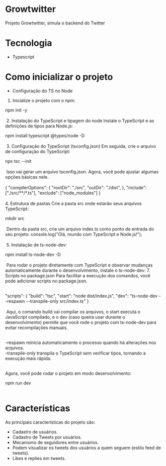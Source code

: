 # Growtwitter

Projeto Growtwitter, simula o backend do Twitter

# Tecnologia

- Typescript

# Como inicializar o projeto

- Configuração do TS no Node
​
1. Inicialize o projeto com o npm:

npm init -y <br/><br/>
​
2. Instalação do TypeScript e tipagem do node
Instale o TypeScript e as definições de tipos para Node.js:<br/>

npm install typescript @types/node -D<br/><br/>
​
3. Configuração do TypeScript (tsconfig.json)
Em seguida, crie o arquivo de configuração do TypeScript:<br/>

npx tsc --init<br/><br/>
​
Isso vai gerar um arquivo tsconfig.json. Agora, você pode ajustar algumas opções básicas nele. <br/><br/>
{
  "compilerOptions": {
    "rootDir": "./src", 
    "outDir": "./dist", 
  },
  "include": ["./src/**/*.ts"],
  "exclude": ["node_modules"]
}<br/><br/>
​
4. Estrutura de pastas
Crie a pasta src onde estarão seus arquivos TypeScript:<br/>

mkdir src<br/><br/>
​
Dentro da pasta src, crie um arquivo index.ts como ponto de entrada do seu projeto:
console.log("Olá, mundo com TypeScript e Node.js!");<br/><br/>
​
5. Instalação de ts-node-dev:<br/>

npm install ts-node-dev -D<br/><br/>
​
Para rodar o projeto diretamente com TypeScript e observar mudanças automaticamente durante o desenvolvimento, instale o ts-node-dev:
7. Scripts no package.json
Para facilitar a execução dos comandos, você pode adicionar scripts no package.json. <br/><br/>

"scripts": {
  "build": "tsc",
  "start": "node dist/index.js",
  "dev": "ts-node-dev --respawn --transpile-only src/index.ts"
}<br/><br/>
​
Aqui, o comando build vai compilar os arquivos, o start executa o JavaScript compilado, e o dev (caso queira usar durante o desenvolvimento) permite que você rode o projeto com ts-node-dev para evitar recompilações manuais.<br/><br/>

-respawn reinicia automaticamente o processo quando há alterações nos arquivos.<br/>
-transpile-only transpila o TypeScript sem verificar tipos, tornando a execução mais rápida.<br/><br/>

Agora, você pode rodar o projeto em modo desenvolvimento:<br/>

npm run dev<br/><br/>

# Características

As principais características do projeto são:
- Cadastro de usuários.
- Cadastro de Tweets por usuários.
- Mecanismo de seguidores entre usuários.
- Podem visualizar os tweets dos usuários a quem seguem (estilo feed de tweets).
- Likes e replies em tweets.
